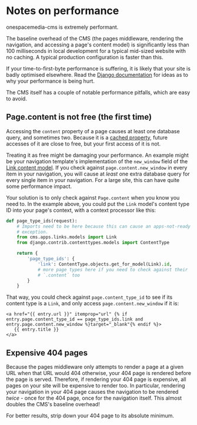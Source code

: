 # Notes on performance

onespacemedia-cms is extremely performant.

The baseline overhead of the CMS (the pages middleware, rendering the navigation, and accessing a page's content model) is significantly less than 100 milliseconds in local development for a typical mid-sized website with no caching.
A typical production configuration is faster than this.

If your time-to-first-byte performance is suffering, it is likely that your site is badly optimised elsewhere.
Read the [Django documentation](https://docs.djangoproject.com/en/dev/topics/performance/) for ideas as to why your performance is being hurt.

The CMS itself has a couple of notable performance pitfalls, which are easy to avoid.

## Page.content is not free (the first time)

Accessing the `content` property of a page causes at least one database query, and sometimes two.
Because it is a [cached property](https://docs.djangoproject.com/en/dev/ref/utils/#django.utils.functional.cached_property),
future accesses of it are close to free, but your first access of it is not.

Treating it as free might be damaging your performance.
An example might be your navigation template's implementation of the `new_window` field of the [Link content model](links-app.md).
If you check against `page.content.new_window` in every item in your navigation, you will cause at _least_ one extra database query for every single item in your navigation.
For a large site, this can have quite some performance impact.

Your solution is to only check against `Page.content` when you know you need to.
In the example above, you could put the `Link` model's content type ID into your page's context, with a context processor like this:

```python
def page_type_ids(request):
    # Imports need to be here because this can cause an apps-not-ready
    # exception.
    from cms.apps.links.models import Link
    from django.contrib.contenttypes.models import ContentType

    return {
        'page_type_ids': {
            'link': ContentType.objects.get_for_model(Link).id,
            # more page types here if you need to check against their
            # `.content` too
        }
    }
```

That way, you could check against `page.content_type_id` to see if its content type is a `Link`, and only access `page.content.new_window` if it is:

```
<a href="{{ entry.url }}" itemprop="url" {% if entry.page.content_type_id == page_type_ids.link and entry.page.content.new_window %}target="_blank"{% endif %}>
   {{ entry.title }}
</a>
```

## Expensive 404 pages

Because the pages middleware only attempts to render a page at a given URL when that URL would 404 otherwise, your 404 page is rendered before the page is served.
Therefore, if rendering your 404 page is expensive, all pages on your site will be expensive to render too.
In particular, rendering your navigation in your 404 page causes the navigation to be rendered _twice_ - once for the 404 page, once for the navigation itself. This almost doubles the CMS's baseline overhead!

For better results, strip down your 404 page to its absolute minimum.
